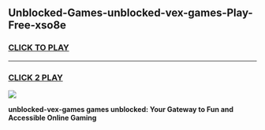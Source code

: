 
## Unblocked-Games-unblocked-vex-games-Play-Free-xso8e
<h3>
<a href="https://premium76.site?title=unblocked-vex-games&ref=09A">CLICK TO PLAY</a></h3>
<hr>

<h3>
<a href="https://premium76.site?title=unblocked-vex-games&ref=09A">CLICK 2 PLAY</a>
  
</h3>

<a href="https://premium76.site?title=unblocked-vex-games&ref=09A"><img src="https://clearcache.store/games.png"></a>


**unblocked-vex-games games unblocked: Your Gateway to Fun and Accessible Online Gaming**
